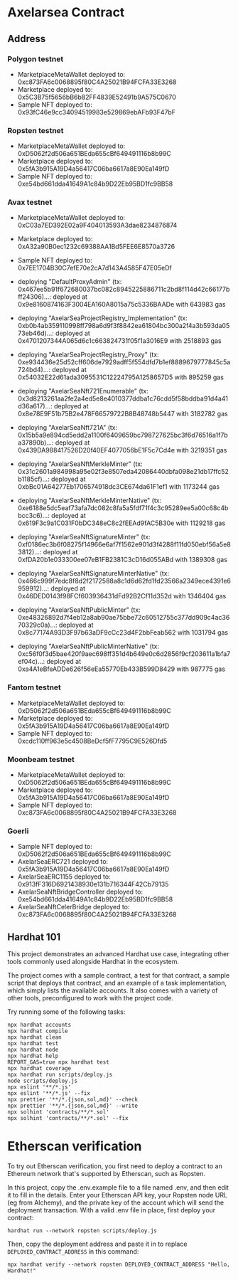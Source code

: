 # Axelarsea Contract

## Address

### Polygon testnet
* MarketplaceMetaWallet deployed to: 0xc873FA6c0068895f80C4A25021B94FCFA33E3268
* Marketplace deployed to: 0x5C3B75f5656bB6b82FF4839E52491b9A575C0670
* Sample NFT deployed to: 0x93fC46e9cc34094519983e529869ebAFb93F47bF

### Ropsten testnet
* MarketplaceMetaWallet deployed to: 0xD5062f2d506a651BEda655cBf649491116b8b99C
* Marketplace deployed to: 0x5fA3b915A19D4a56417C06ba6617a8E90Ea149fD
* Sample NFT deployed to: 0xe54bd661dda41649A1c84b9D22Eb95BD1fc9BB58

### Avax testnet
* MarketplaceMetaWallet deployed to: 0xC03a7ED392E02a9F404013593A3dae8234876874
* Marketplace deployed to: 0xA32a90B0ec1232c69388AA1Bd5FEE6E8570a3726
* Sample NFT deployed to: 0x7EE1704B30C7efE70e2cA7d143A4585F47E05eDf

* deploying "DefaultProxyAdmin" (tx: 0x467ee5b91f672680037bc082c8945225886711c2bd8f114d42c66177bff24306)...: deployed at 0x9e8160874163F3004EA160A8015a75c5336BAADe with 643983 gas
* deploying "AxelarSeaProjectRegistry_Implementation" (tx: 0xb0b4ab359110998ff798a6d9f3f8842ea61804bc300a2f4a3b593da0573eb46d)...: deployed at 0x4701207344A065d6c1c663824731f05f1a3016E9 with 2518893 gas
* deploying "AxelarSeaProjectRegistry_Proxy" (tx: 0xe934436e25d52cff606de7929adff5f554dfd7b1ef8889679777845c5a724bd4)...: deployed at 0x54032E22d61ada3095531C12224795A1258657D5 with 895259 gas
* deploying "AxelarSeaNft721Enumerable" (tx: 0x3d8213261aa2fe2a4ed5e8e4010377ddba1c76cdd5f58bddba91d4a41d36a617)...: deployed at 0x8e78E9F51b75B2e478F66579722B8B48748b5447 with 3182782 gas
* deploying "AxelarSeaNft721A" (tx: 0x15b5a9e894cd5edd2a1100f6409659bc798727625bc3f6d76516a1f7ba37890b)...: deployed at 0x439DA988417526D20f40EF4077056bE1F5c7Cd4e with 3219351 gas
* deploying "AxelarSeaNftMerkleMinter" (tx: 0x31c2601a984998a95e02f3e8507eda42086440dbfa098e21db17ffc52b1185cf)...: deployed at 0xbBc01A64277Eb1706574918dc3CE674da61F1ef1 with 1173244 gas
* deploying "AxelarSeaNftMerkleMinterNative" (tx: 0xe6188e5dc5eaf73afa7dc082c8fa5a5fdf71f4c3c95289ee5a00c68c4bbcc3c6)...: deployed at 0x619F3c9a1C031F0bDC348eC8c2fEEAd9fAC5B30e with 1129218 gas
* deploying "AxelarSeaNftSignatureMinter" (tx: 0xf0186ec3b6f08275f14966e6af7f1562e901d3f4288f11fd050ebf56a5e83812)...: deployed at 0xfDA20b1e033300ee07eB1FB2381C3cD16d055ABd with 1389308 gas
* deploying "AxelarSeaNftSignatureMinterNative" (tx: 0x466c999f7edc8f8d2f2172588a8c1d6d62fd1fd23566a2349ece4391e6959912)...: deployed at 0x46DED0143f98FCf603936431dFd92B2Cf11d352d with 1346404 gas
* deploying "AxelarSeaNftPublicMinter" (tx: 0xe48326892d7f4eb12a8ab90ae75bbe72c60512755c377dd909c4ac3670329c0a)...: deployed at 0x8c77174A93D3F97b63aDF9cCc23d4F2bbFeab562 with 1031794 gas
* deploying "AxelarSeaNftPublicMinterNative" (tx: 0xc56f0f3d5bae420f9aec698ff351d4b649e0c6d2856f9cf203611a1bfa7ef04c)...: deployed at 0xa4A1eBfeADDe626f56eEa55770Eb433B599D8429 with 987775 gas

### Fantom testnet
* MarketplaceMetaWallet deployed to: 0xD5062f2d506a651BEda655cBf649491116b8b99C
* Marketplace deployed to: 0x5fA3b915A19D4a56417C06ba6617a8E90Ea149fD
* Sample NFT deployed to: 0xcdc110ff963e5c4508BeDcf5fF7795C9E526Dfd5

### Moonbeam testnet
* MarketplaceMetaWallet deployed to: 0xD5062f2d506a651BEda655cBf649491116b8b99C
* Marketplace deployed to: 0x5fA3b915A19D4a56417C06ba6617a8E90Ea149fD
* Sample NFT deployed to: 0xc873FA6c0068895f80C4A25021B94FCFA33E3268

### Goerli
* Sample NFT deployed to: 0xD5062f2d506a651BEda655cBf649491116b8b99C
* AxelarSeaERC721 deployed to: 0x5fA3b915A19D4a56417C06ba6617a8E90Ea149fD
* AxelarSeaERC1155 deployed to: 0x913fF316D6921438930e131b716344F42Cb79135
* AxelarSeaNftBridgeController deployed to: 0xe54bd661dda41649A1c84b9D22Eb95BD1fc9BB58
* AxelarSeaNftCelerBridge deployed to: 0xc873FA6c0068895f80C4A25021B94FCFA33E3268

## Hardhat 101

This project demonstrates an advanced Hardhat use case, integrating other tools commonly used alongside Hardhat in the ecosystem.

The project comes with a sample contract, a test for that contract, a sample script that deploys that contract, and an example of a task implementation, which simply lists the available accounts. It also comes with a variety of other tools, preconfigured to work with the project code.

Try running some of the following tasks:

```shell
npx hardhat accounts
npx hardhat compile
npx hardhat clean
npx hardhat test
npx hardhat node
npx hardhat help
REPORT_GAS=true npx hardhat test
npx hardhat coverage
npx hardhat run scripts/deploy.js
node scripts/deploy.js
npx eslint '**/*.js'
npx eslint '**/*.js' --fix
npx prettier '**/*.{json,sol,md}' --check
npx prettier '**/*.{json,sol,md}' --write
npx solhint 'contracts/**/*.sol'
npx solhint 'contracts/**/*.sol' --fix
```

# Etherscan verification

To try out Etherscan verification, you first need to deploy a contract to an Ethereum network that's supported by Etherscan, such as Ropsten.

In this project, copy the .env.example file to a file named .env, and then edit it to fill in the details. Enter your Etherscan API key, your Ropsten node URL (eg from Alchemy), and the private key of the account which will send the deployment transaction. With a valid .env file in place, first deploy your contract:

```shell
hardhat run --network ropsten scripts/deploy.js
```

Then, copy the deployment address and paste it in to replace `DEPLOYED_CONTRACT_ADDRESS` in this command:

```shell
npx hardhat verify --network ropsten DEPLOYED_CONTRACT_ADDRESS "Hello, Hardhat!"
```
